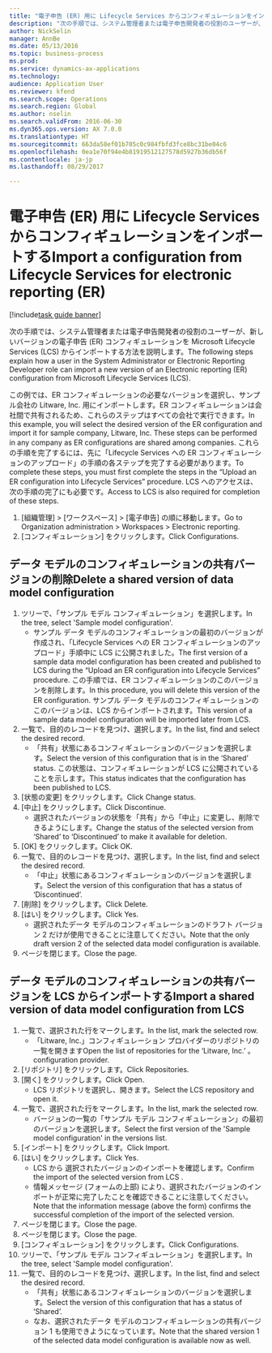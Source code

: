 ```yaml
--- 
title: "電子申告 (ER) 用に Lifecycle Services からコンフィギュレーションをインポートする"
description: "次の手順では、システム管理者または電子申告開発者の役割のユーザーが、新しいバージョンの電子申告 (ER) コンフィギュレーションを Microsoft Lifecycle Services (LCS) からインポートする方法を説明します。"
author: NickSelin
manager: AnnBe
ms.date: 05/13/2016
ms.topic: business-process
ms.prod: 
ms.service: dynamics-ax-applications
ms.technology: 
audience: Application User
ms.reviewer: kfend
ms.search.scope: Operations
ms.search.region: Global
ms.author: nselin
ms.search.validFrom: 2016-06-30
ms.dyn365.ops.version: AX 7.0.0
ms.translationtype: HT
ms.sourcegitcommit: 663da58ef01b705c0c984fbfd3fce8bc31be04c6
ms.openlocfilehash: 0ea1e70f94e4b81919512127578d5927b36db56f
ms.contentlocale: ja-jp
ms.lasthandoff: 08/29/2017

---
```

# <a name="import-a-configuration-from-lifecycle-services-for-electronic-reporting-er"></a><span data-ttu-id="511c7-103">電子申告 (ER) 用に Lifecycle Services からコンフィギュレーションをインポートする</span><span class="sxs-lookup"><span data-stu-id="511c7-103">Import a configuration from Lifecycle Services for electronic reporting (ER)</span></span>

[!include[task guide banner](../../includes/task-guide-banner.md)]

<span data-ttu-id="511c7-104">次の手順では、システム管理者または電子申告開発者の役割のユーザーが、新しいバージョンの電子申告 (ER) コンフィギュレーションを Microsoft Lifecycle Services (LCS) からインポートする方法を説明します。</span><span class="sxs-lookup"><span data-stu-id="511c7-104">The following steps explain how a user in the System Administrator or Electronic Reporting Developer role can import a new version of an Electronic reporting (ER) configuration from Microsoft Lifecycle Services (LCS).</span></span>

<span data-ttu-id="511c7-105">この例では、ER コンフィギュレーションの必要なバージョンを選択し、サンプル会社の Litware, Inc. 用にインポートします。ER コンフィギュレーションは会社間で共有されるため、これらのステップはすべての会社で実行できます。</span><span class="sxs-lookup"><span data-stu-id="511c7-105">In this example, you will select the desired version of the ER configuration and import it for sample company, Litware, Inc. These steps can be performed in any company as ER configurations are shared among companies.</span></span> <span data-ttu-id="511c7-106">これらの手順を完了するには、先に「Lifecycle Services への ER コンフィギュレーションのアップロード」の手順の各ステップを完了する必要があります。</span><span class="sxs-lookup"><span data-stu-id="511c7-106">To complete these steps, you must first complete the steps in the “Upload an ER configuration into Lifecycle Services” procedure.</span></span> <span data-ttu-id="511c7-107">LCS へのアクセスは、次の手順の完了にも必要です。</span><span class="sxs-lookup"><span data-stu-id="511c7-107">Access to LCS is also required for completion of these steps.</span></span>

1. <span data-ttu-id="511c7-108">[組織管理] > [ワークスペース] > [電子申告] の順に移動します。</span><span class="sxs-lookup"><span data-stu-id="511c7-108">Go to Organization administration > Workspaces > Electronic reporting.</span></span>
2. <span data-ttu-id="511c7-109">[コンフィギュレーション] をクリックします。</span><span class="sxs-lookup"><span data-stu-id="511c7-109">Click Configurations.</span></span>

## <a name="delete-a-shared-version-of-data-model-configuration"></a><span data-ttu-id="511c7-110">データ モデルのコンフィギュレーションの共有バージョンの削除</span><span class="sxs-lookup"><span data-stu-id="511c7-110">Delete a shared version of data model configuration</span></span>
1. <span data-ttu-id="511c7-111">ツリーで、「サンプル モデル コンフィギュレーション」を選択します。</span><span class="sxs-lookup"><span data-stu-id="511c7-111">In the tree, select 'Sample model configuration'.</span></span>
    * <span data-ttu-id="511c7-112">サンプル データ モデルのコンフィギュレーションの最初のバージョンが作成され、「Lifecycle Services への ER コンフィギュレーションのアップロード」手順中に LCS に公開されました。</span><span class="sxs-lookup"><span data-stu-id="511c7-112">The first version of a sample data model configuration has been created and published to LCS during the “Upload an ER configuration into Lifecycle Services” procedure.</span></span> <span data-ttu-id="511c7-113">この手順では、ER コンフィギュレーションのこのバージョンを削除します。</span><span class="sxs-lookup"><span data-stu-id="511c7-113">In this procedure, you will delete this version of the ER configuration.</span></span> <span data-ttu-id="511c7-114">サンプル データ モデルのコンフィギュレーションのこのバージョンは、LCS からインポートされます。</span><span class="sxs-lookup"><span data-stu-id="511c7-114">This version of a sample data model configuration will be imported later from LCS.</span></span>  
2. <span data-ttu-id="511c7-115">一覧で、目的のレコードを見つけ、選択します。</span><span class="sxs-lookup"><span data-stu-id="511c7-115">In the list, find and select the desired record.</span></span>
    * <span data-ttu-id="511c7-116">「共有」状態にあるコンフィギュレーションのバージョンを選択します。</span><span class="sxs-lookup"><span data-stu-id="511c7-116">Select the version of this configuration that is in the ‘Shared’ status.</span></span> <span data-ttu-id="511c7-117">この状態は、コンフィギュレーションが LCS に公開されていることを示します。</span><span class="sxs-lookup"><span data-stu-id="511c7-117">This status indicates that the configuration has been published to LCS.</span></span>  
3. <span data-ttu-id="511c7-118">[状態の変更] をクリックします。</span><span class="sxs-lookup"><span data-stu-id="511c7-118">Click Change status.</span></span>
4. <span data-ttu-id="511c7-119">[中止] をクリックします。</span><span class="sxs-lookup"><span data-stu-id="511c7-119">Click Discontinue.</span></span>
    * <span data-ttu-id="511c7-120">選択されたバージョンの状態を「共有」から「中止」に変更し、削除できるようにします。</span><span class="sxs-lookup"><span data-stu-id="511c7-120">Change the status of the selected version from ‘Shared’ to ‘Discontinued’ to make it available for deletion.</span></span>  
5. <span data-ttu-id="511c7-121">[OK] をクリックします。</span><span class="sxs-lookup"><span data-stu-id="511c7-121">Click OK.</span></span>
6. <span data-ttu-id="511c7-122">一覧で、目的のレコードを見つけ、選択します。</span><span class="sxs-lookup"><span data-stu-id="511c7-122">In the list, find and select the desired record.</span></span>
    * <span data-ttu-id="511c7-123">「中止」状態にあるコンフィギュレーションのバージョンを選択します。</span><span class="sxs-lookup"><span data-stu-id="511c7-123">Select the version of this configuration that has a status of ‘Discontinued’.</span></span>  
7. <span data-ttu-id="511c7-124">[削除] をクリックします。</span><span class="sxs-lookup"><span data-stu-id="511c7-124">Click Delete.</span></span>
8. <span data-ttu-id="511c7-125">[はい] をクリックします。</span><span class="sxs-lookup"><span data-stu-id="511c7-125">Click Yes.</span></span>
    * <span data-ttu-id="511c7-126">選択されたデータ モデルのコンフィギュレーションのドラフト バージョン 2 だけが使用できることに注意してください。</span><span class="sxs-lookup"><span data-stu-id="511c7-126">Note that the only draft version 2 of the selected data model configuration is available.</span></span>  
9. <span data-ttu-id="511c7-127">ページを閉じます。</span><span class="sxs-lookup"><span data-stu-id="511c7-127">Close the page.</span></span>

## <a name="import-a-shared-version-of-data-model-configuration-from-lcs"></a><span data-ttu-id="511c7-128">データ モデルのコンフィギュレーションの共有バージョンを LCS からインポートする</span><span class="sxs-lookup"><span data-stu-id="511c7-128">Import a shared version of data model configuration from LCS</span></span>
1. <span data-ttu-id="511c7-129">一覧で、選択された行をマークします。</span><span class="sxs-lookup"><span data-stu-id="511c7-129">In the list, mark the selected row.</span></span>
    * <span data-ttu-id="511c7-130">「Litware, Inc.」コンフィギュレーション プロバイダーのリポジトリの一覧を開きます</span><span class="sxs-lookup"><span data-stu-id="511c7-130">Open the list of repositories for the ‘Litware, Inc.’</span></span> <span data-ttu-id="511c7-131">。</span><span class="sxs-lookup"><span data-stu-id="511c7-131">configuration provider.</span></span>  
2. <span data-ttu-id="511c7-132">[リポジトリ] をクリックします。</span><span class="sxs-lookup"><span data-stu-id="511c7-132">Click Repositories.</span></span>
3. <span data-ttu-id="511c7-133">[開く] をクリックします。</span><span class="sxs-lookup"><span data-stu-id="511c7-133">Click Open.</span></span>
    * <span data-ttu-id="511c7-134">LCS リポジトリを選択し、開きます。</span><span class="sxs-lookup"><span data-stu-id="511c7-134">Select the LCS repository and open it.</span></span>  
4. <span data-ttu-id="511c7-135">一覧で、選択された行をマークします。</span><span class="sxs-lookup"><span data-stu-id="511c7-135">In the list, mark the selected row.</span></span>
    * <span data-ttu-id="511c7-136">バージョンの一覧の「サンプル モデル コンフィギュレーション」の最初のバージョンを選択します。</span><span class="sxs-lookup"><span data-stu-id="511c7-136">Select the first version of the 'Sample model configuration' in the versions list.</span></span>  
5. <span data-ttu-id="511c7-137">[インポート] をクリックします。</span><span class="sxs-lookup"><span data-stu-id="511c7-137">Click Import.</span></span>
6. <span data-ttu-id="511c7-138">[はい] をクリックします。</span><span class="sxs-lookup"><span data-stu-id="511c7-138">Click Yes.</span></span>
    * <span data-ttu-id="511c7-139">LCS から 選択されたバージョンのインポートを確認します。</span><span class="sxs-lookup"><span data-stu-id="511c7-139">Confirm the import of the selected version from LCS .</span></span>  
    * <span data-ttu-id="511c7-140">情報メッセージ (フォームの上部) により、選択されたバージョンのインポートが正常に完了したことを確認できることに注意してください。</span><span class="sxs-lookup"><span data-stu-id="511c7-140">Note that the information message (above the form) confirms the successful completion of the import of the selected version.</span></span>  
7. <span data-ttu-id="511c7-141">ページを閉じます。</span><span class="sxs-lookup"><span data-stu-id="511c7-141">Close the page.</span></span>
8. <span data-ttu-id="511c7-142">ページを閉じます。</span><span class="sxs-lookup"><span data-stu-id="511c7-142">Close the page.</span></span>
9. <span data-ttu-id="511c7-143">[コンフィギュレーション] をクリックします。</span><span class="sxs-lookup"><span data-stu-id="511c7-143">Click Configurations.</span></span>
10. <span data-ttu-id="511c7-144">ツリーで、「サンプル モデル コンフィギュレーション」を選択します。</span><span class="sxs-lookup"><span data-stu-id="511c7-144">In the tree, select 'Sample model configuration'.</span></span>
11. <span data-ttu-id="511c7-145">一覧で、目的のレコードを見つけ、選択します。</span><span class="sxs-lookup"><span data-stu-id="511c7-145">In the list, find and select the desired record.</span></span>
    * <span data-ttu-id="511c7-146">「共有」状態にあるコンフィギュレーションのバージョンを選択します。</span><span class="sxs-lookup"><span data-stu-id="511c7-146">Select the version of this configuration that has a status of ‘Shared’.</span></span>  
    * <span data-ttu-id="511c7-147">なお、選択されたデータ モデルのコンフィギュレーションの共有バージョン 1 も使用できようになっています。</span><span class="sxs-lookup"><span data-stu-id="511c7-147">Note that the shared version 1 of the selected data model configuration is available now as well.</span></span>  


